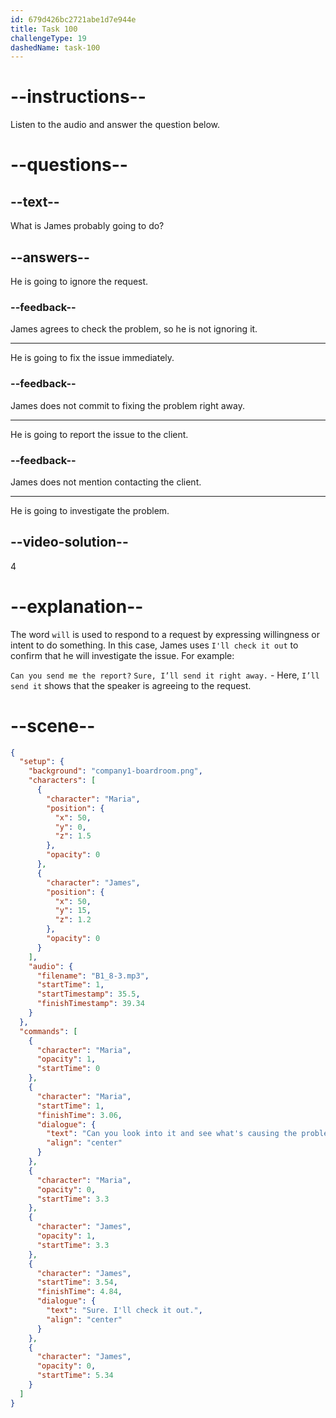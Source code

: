 ```yaml
---
id: 679d426bc2721abe1d7e944e
title: Task 100
challengeType: 19
dashedName: task-100
---
```


<!-- (Audio) Maria: Can you look into it and see what's causing the problem? James: Sure. I'll check it out. -->

# --instructions--

Listen to the audio and answer the question below.

# --questions--

## --text--

What is James probably going to do?

## --answers--

He is going to ignore the request.

### --feedback--

James agrees to check the problem, so he is not ignoring it.

---

He is going to fix the issue immediately.

### --feedback--

James does not commit to fixing the problem right away.

---

He is going to report the issue to the client.

### --feedback--

James does not mention contacting the client.

---

He is going to investigate the problem.

## --video-solution--

4

# --explanation--

The word `will` is used to respond to a request by expressing willingness or intent to do something. In this case, James uses `I'll check it out` to confirm that he will investigate the issue. For example:

`Can you send me the report?` `Sure, I’ll send it right away.` - Here, `I’ll send it` shows that the speaker is agreeing to the request.

# --scene--

```json
{
  "setup": {
    "background": "company1-boardroom.png",
    "characters": [
      {
        "character": "Maria",
        "position": {
          "x": 50,
          "y": 0,
          "z": 1.5
        },
        "opacity": 0
      },
      {
        "character": "James",
        "position": {
          "x": 50,
          "y": 15,
          "z": 1.2
        },
        "opacity": 0
      }
    ],
    "audio": {
      "filename": "B1_8-3.mp3",
      "startTime": 1,
      "startTimestamp": 35.5,
      "finishTimestamp": 39.34
    }
  },
  "commands": [
    {
      "character": "Maria",
      "opacity": 1,
      "startTime": 0
    },
    {
      "character": "Maria",
      "startTime": 1,
      "finishTime": 3.06,
      "dialogue": {
        "text": "Can you look into it and see what's causing the problem?",
        "align": "center"
      }
    },
    {
      "character": "Maria",
      "opacity": 0,
      "startTime": 3.3
    },
    {
      "character": "James",
      "opacity": 1,
      "startTime": 3.3
    },
    {
      "character": "James",
      "startTime": 3.54,
      "finishTime": 4.84,
      "dialogue": {
        "text": "Sure. I'll check it out.",
        "align": "center"
      }
    },
    {
      "character": "James",
      "opacity": 0,
      "startTime": 5.34
    }
  ]
}
```
